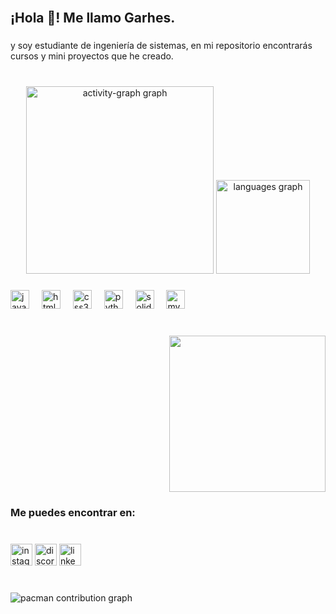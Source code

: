 <br clear="both">

<h2 align="left">¡Hola 👋! Me llamo Garhes.</h2>

###

<p align="left">y soy estudiante de ingeniería de sistemas, en mi repositorio encontrarás cursos y mini proyectos que he creado.</p>

###

<br clear="both">

<div align="center">
  <img src="https://github-readme-activity-graph.vercel.app/graph?username=Garhes&radius=16&theme=react&area=true&order=5" height="300" alt="activity-graph graph"  />
  <img src="https://github-readme-stats.vercel.app/api/top-langs?username=Garhes&locale=en&hide_title=false&layout=compact&card_width=320&langs_count=5&theme=dracula&hide_border=false&order=2" height="150" alt="languages graph"  />
</div>

###

<div align="left">
  <img src="https://cdn.jsdelivr.net/gh/devicons/devicon/icons/javascript/javascript-plain.svg" height="30" alt="javascript logo"  />
  <img width="12" />
  <img src="https://cdn.jsdelivr.net/gh/devicons/devicon/icons/html5/html5-plain-wordmark.svg" height="30" alt="html5 logo"  />
  <img width="12" />
  <img src="https://cdn.jsdelivr.net/gh/devicons/devicon/icons/css3/css3-plain-wordmark.svg" height="30" alt="css3 logo"  />
  <img width="12" />
  <img src="https://cdn.jsdelivr.net/gh/devicons/devicon/icons/python/python-plain-wordmark.svg" height="30" alt="python logo"  />
  <img width="12" />
  <img src="https://cdn.jsdelivr.net/gh/devicons/devicon/icons/solidity/solidity-plain.svg" height="30" alt="solidity logo"  />
  <img width="12" />
  <img src="https://cdn.jsdelivr.net/gh/devicons/devicon/icons/mysql/mysql-original-wordmark.svg" height="30" alt="mysql logo"  />
</div>

###

<br clear="both">

<img align="right" height="250" src="https://media.tenor.com/itjFesV8_RUAAAAj/soulja-boy-pepe.gif"  />

###

<br clear="both">

<h3 align="left">Me puedes encontrar en:</h3>

###

<br clear="both">

<div align="left">
  <img src="https://img.shields.io/static/v1?message=@jags_10&logo=instagram&label=Instagram&color=E4405F&logoColor=white&labelColor=&style=for-the-badge" height="35" alt="instagram logo"  />
  <img src="https://img.shields.io/static/v1?message=jags_10&logo=discord&label=Discord&color=7289DA&logoColor=white&labelColor=&style=for-the-badge" height="35" alt="discord logo"  />
  <img src="https://img.shields.io/static/v1?message=johan%20garcia&logo=linkedin&label=LinkedIn&color=0077B5&logoColor=white&labelColor=&style=for-the-badge" height="35" alt="linkedin logo"  />
</div>

###

<br clear="both">

<picture>
  <source media="(prefers-color-scheme: dark)" srcset="https://raw.githubusercontent.com/Garhes/Garhes/output/pacman-contribution-graph-dark.svg">
  <source media="(prefers-color-scheme: light)" srcset="https://raw.githubusercontent.com/Garhes/Garhes/output/pacman-contribution-graph.svg">
  <img alt="pacman contribution graph" src="https://raw.githubusercontent.com/Garhes/Garhes/output/pacman-contribution-graph.svg">
</picture>

###
